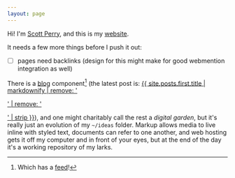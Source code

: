 ```yaml
---
layout: page
---
```


Hi! I'm [Scott Perry](about), and this is my [website](colophon).

It needs a few more things before I push it out:

* [ ] pages need backlinks (design for this might make for good webmention integration as well)

There is a [blog](blog) component[^feed] (the latest post is: <a  target="_self" href="{{ site.posts.first.link | default: site.posts.first.url | relative_url }}">{{ site.posts.first.title | markdownify | remove: '<p>' | remove: '</p>' | strip }}</a>), and one might charitably call the rest a _digital garden_, but it's really just an evolution of my `~/ideas` folder. Markup allows media to live inline with styled text, documents can refer to one another, and web hosting gets it off my computer and in front of your eyes, but at the end of the day it's a working repository of my larks.

[^feed]: Which has a [feed](/feed.xml)!
